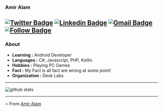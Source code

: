 ### Amir Alam
[![Twitter Badge](https://img.shields.io/badge/-Amir_Alam-1ca0f1?style=flat-square&logo=twitter&logoColor=white&link=https://twitter.com/amiralam569)](https://twitter.com/amiralam569)  [![Linkedin Badge](https://img.shields.io/badge/-Amir_Alam-blue?style=flat-square&logo=Linkedin&logoColor=white&link=https://www.linkedin.com/in/iamir-alam-44378416b//)](https://www.linkedin.com/in/amir-alam-44378416b/) [![Gmail Badge](https://img.shields.io/badge/-Gmail-c14438?style=flat-square&logo=Gmail&logoColor=white&link=sharpprogrammer2018@gmail.com)](mailto:sharpprogrammer2018@gmail.com)
[![Follow Badge](https://img.shields.io/github/followers/mrsharpp?label=Followers&style=social)](mailto:sharpprogrammer2018@gmail.com)
---------------------------------------------------------------------------------------------------------------------------------------------------------------------------------
### About

-  **Learning :** Android Developer
-  **Languages :** C#, Javascript, PHP, Kotlin
-  **Hobbies :** Playing PC Games
-  **Fact :** My Fact is all fact are wrong at some point!
-  **Organization :** Dexk Labs

---------------------------------------------------------------------------------------------------------------------------------------------------------------------------------

![github stats](https://github-readme-stats.vercel.app/api?username=mrsharpp&show_icons=true)

---------------------------------------------------------------------------------------------------------------------------------------------------------------------------------


⭐️ From [Amir Alam](https://github.com/mrsharpp)
